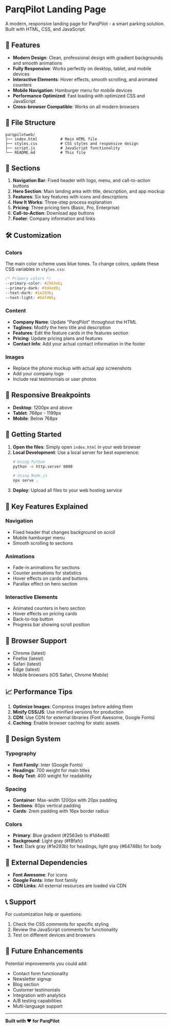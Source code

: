 # ParqPilot Landing Page

A modern, responsive landing page for ParqPilot - a smart parking solution. Built with HTML, CSS, and JavaScript.

## 🚀 Features

- **Modern Design**: Clean, professional design with gradient backgrounds and smooth animations
- **Fully Responsive**: Works perfectly on desktop, tablet, and mobile devices
- **Interactive Elements**: Hover effects, smooth scrolling, and animated counters
- **Mobile Navigation**: Hamburger menu for mobile devices
- **Performance Optimized**: Fast loading with optimized CSS and JavaScript
- **Cross-browser Compatible**: Works on all modern browsers

## 📁 File Structure

```
parqpilotweb/
├── index.html          # Main HTML file
├── styles.css          # CSS styles and responsive design
├── script.js           # JavaScript functionality
└── README.md           # This file
```

## 🎨 Sections

1. **Navigation Bar**: Fixed header with logo, menu, and call-to-action buttons
2. **Hero Section**: Main landing area with title, description, and app mockup
3. **Features**: Six key features with icons and descriptions
4. **How It Works**: Three-step process explanation
5. **Pricing**: Three pricing tiers (Basic, Pro, Enterprise)
6. **Call-to-Action**: Download app buttons
7. **Footer**: Company information and links

## 🛠️ Customization

### Colors
The main color scheme uses blue tones. To change colors, update these CSS variables in `styles.css`:

```css
/* Primary colors */
--primary-color: #2563eb;
--primary-dark: #1d4ed8;
--text-dark: #1e293b;
--text-light: #64748b;
```

### Content
- **Company Name**: Update "ParqPilot" throughout the HTML
- **Taglines**: Modify the hero title and description
- **Features**: Edit the feature cards in the features section
- **Pricing**: Update pricing plans and features
- **Contact Info**: Add your actual contact information in the footer

### Images
- Replace the phone mockup with actual app screenshots
- Add your company logo
- Include real testimonials or user photos

## 📱 Responsive Breakpoints

- **Desktop**: 1200px and above
- **Tablet**: 768px - 1199px
- **Mobile**: Below 768px

## 🚀 Getting Started

1. **Open the files**: Simply open `index.html` in your web browser
2. **Local Development**: Use a local server for best experience:
   ```bash
   # Using Python
   python -m http.server 8000
   
   # Using Node.js
   npx serve .
   ```
3. **Deploy**: Upload all files to your web hosting service

## 🎯 Key Features Explained

### Navigation
- Fixed header that changes background on scroll
- Mobile hamburger menu
- Smooth scrolling to sections

### Animations
- Fade-in animations for sections
- Counter animations for statistics
- Hover effects on cards and buttons
- Parallax effect on hero section

### Interactive Elements
- Animated counters in hero section
- Hover effects on pricing cards
- Back-to-top button
- Progress bar showing scroll position

## 🔧 Browser Support

- Chrome (latest)
- Firefox (latest)
- Safari (latest)
- Edge (latest)
- Mobile browsers (iOS Safari, Chrome Mobile)

## 📈 Performance Tips

1. **Optimize Images**: Compress images before adding them
2. **Minify CSS/JS**: Use minified versions for production
3. **CDN**: Use CDN for external libraries (Font Awesome, Google Fonts)
4. **Caching**: Enable browser caching for static assets

## 🎨 Design System

### Typography
- **Font Family**: Inter (Google Fonts)
- **Headings**: 700 weight for main titles
- **Body Text**: 400 weight for readability

### Spacing
- **Container**: Max-width 1200px with 20px padding
- **Sections**: 80px vertical padding
- **Cards**: 2rem padding with 16px border radius

### Colors
- **Primary**: Blue gradient (#2563eb to #1d4ed8)
- **Background**: Light gray (#f8fafc)
- **Text**: Dark gray (#1e293b) for headings, light gray (#64748b) for body

## 🔗 External Dependencies

- **Font Awesome**: For icons
- **Google Fonts**: Inter font family
- **CDN Links**: All external resources are loaded via CDN

## 📞 Support

For customization help or questions:
1. Check the CSS comments for specific styling
2. Review the JavaScript comments for functionality
3. Test on different devices and browsers

## 🚀 Future Enhancements

Potential improvements you could add:
- Contact form functionality
- Newsletter signup
- Blog section
- Customer testimonials
- Integration with analytics
- A/B testing capabilities
- Multi-language support

---

**Built with ❤️ for ParqPilot** 